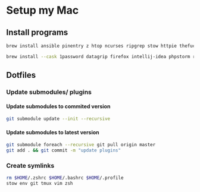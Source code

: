 # Setup my Mac

## Install programs

```bash
brew install ansible pinentry z htop ncurses ripgrep stow httpie thefuck vim ca-certificates gnupg jq ngrep tldr wget tmux 
```

```bash
brew install --cask 1password datagrip firefox intellij-idea phpstorm rustdesk spotify whatsapp 1password-cli discord google-chrome iterm2 postman slack visual-studio-code
```

## Dotfiles

### Update submodules/ plugins

#### Update submodules to commited version

```bash
git submodule update --init --recursive
```

#### Update submodules to latest version

```bash
git submodule foreach --recursive git pull origin master
git add . && git commit -m "update plugins"
```

### Create symlinks

```bash
rm $HOME/.zshrc $HOME/.bashrc $HOME/.profile 
stow env git tmux vim zsh 
```
